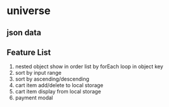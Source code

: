 # universe

## json data

## Feature List
1. nested object show in order list by forEach loop in object key
2. sort by input range
3. sort by ascending/descending
3. cart item add/delete to local storage
4. cart item display from local storage
5. payment modal
